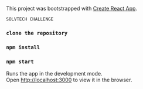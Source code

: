 This project was bootstrapped with [Create React App](https://github.com/facebook/create-react-app).


`SOLVTECH CHALLENGE`

### `clone the repository`

### `npm install`

### `npm start`

Runs the app in the development mode.<br>
Open [http://localhost:3000](http://localhost:3000) to view it in the browser.

